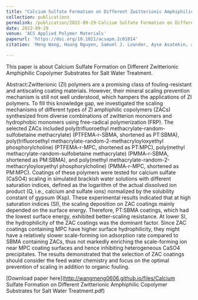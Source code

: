```yaml
---
title: "Calcium Sulfate Formation on Different Zwitterionic Amphiphilic Copolymer Substrates for Salt Water Treatment"
collection: publications
permalink: /publication/2022-09-29-Calcium Sulfate Formation on Different Zwitterionic Amphiphilic Copolymer Substrates for Salt Water Treatment
date: 2022-09-29
venue: 'ACS Applied Polymer Materials'
paperurl: 'https://doi.org/10.1021/acsapm.2c01014'
citation: 'Meng Wang, Hoang Nguyen, Samuel J. Lounder, Ayse Asatekin, and Debora F. Rodrigues,(2022). &quot;Calcium Sulfate Formation on Different Zwitterionic Amphiphilic Copolymer Substrates for Salt Water Treatment.&quot; <i>ACS Applied Polymer Materials 4 (10), 7090-7101</i>.'

---
```

This paper is about Calcium Sulfate Formation on Different Zwitterionic Amphiphilic Copolymer Substrates for Salt Water Treatment.

Abstract:Zwitterionic (ZI) polymers are a promising class of fouling-resistant and antiscaling coating materials. However, their mineral scaling prevention mechanism is still not well understood, which hampers the applications of ZI polymers. To fill this knowledge gap, we investigated the scaling mechanisms of different types of ZI amphiphilic copolymers (ZACs) synthesized from diverse combinations of zwitterion monomers and hydrophobic monomers using free-radical polymerization (FRP). The selected ZACs included poly(trifluoroethyl methacrylate-random-sulfobetaine methacrylate) (PTFEMA-r-SBMA, shortened as PT:SBMA), poly(trifluoroethyl methacrylate-random-2-methacryloyloxyethyl phosphorylcholine) (PTFEMA-r-MPC, shortened as PT:MPC), poly(methyl methacrylate-random-sulfobetaine methacrylate) (PMMA-r-SBMA, shortened as PM:SBMA), and poly(methyl methacrylate-random-2-methacryloyloxyethyl phosphorylcholine) (PMMA-r-MPC, shortened as PM:MPC). Coatings of these polymers were tested for calcium sulfate (CaSO4) scaling in simulated brackish water solutions with different saturation indices, defined as the logarithm of the actual dissolved ion product (Q, i.e., calcium and sulfate ions) normalized by the solubility constant of gypsum (Ksp). These experimental results indicated that at high saturation indices (SI), the scaling deposition on ZAC coatings mainly depended on the surface energy. Therefore, PT:SBMA coatings, which had the lowest surface energy, exhibited better-scaling resistance. At lower SI, the hydrophilicity of the ZAC coatings was the dominant factor. Since ZAC coatings containing MPC have higher surface hydrophilicity, they might have a relatively slower scale-forming ion adsorption rate compared to SBMA containing ZACs, thus not markedly enriching the scale-forming ion near MPC coating surfaces and hence inhibiting heterogeneous CaSO4 precipitates. The results demonstrated that the selection of ZAC coatings should consider the feed water chemistry and focus on the optimal prevention of scaling in addition to organic fouling.

[Download paper here](http://wangmeng0606.github.io/files/Calcium Sulfate Formation on Different Zwitterionic Amphiphilic Copolymer Substrates for Salt Water Treatment.pdf)

